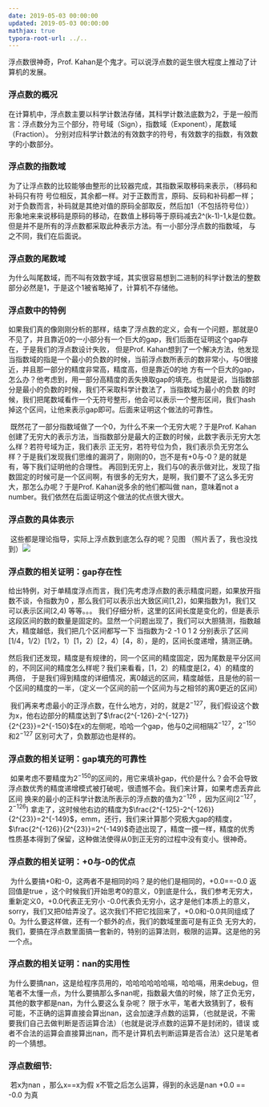 ```yaml
---
date: 2019-05-03 00:00:00
updated: 2019-05-03 00:00:00
mathjax: true
typora-root-url: ../..
---
```


   浮点数很神奇，Prof. Kahan是个鬼才。可以说浮点数的诞生很大程度上推动了计算机的发展。

### 浮点数的概况

​     在计算机中，浮点数主要以科学计数法存储，其科学计数法底数为2，于是一般而言：浮点数分为三个部分，符号域（Sign），指数域（Exponent），尾数域（Fraction）。 分别对应科学计数法的有效数字的符号，有效数字的指数，有效数字的小数部分。 

### 浮点数的指数域

​     为了让浮点数的比较能够由整形的比较器完成，其指数采取移码来表示，（移码和补码只有符 号位相反，其余都一样。对于正数而言，原码、反码和补码都一样；对于负数而言，补码就是其绝对值的原码全部取反，然后加1（不包括符号位）） 形象地来来说移码是原码的移动，在数值上移码等于原码减去2^(k-1)-1,k是位数。但是并不是所有的浮点数都采取此种表示方法。有一小部分浮点数的指数域， 与之不同，我们在后面说。

### 浮点数的尾数域

​     为什么叫尾数域，而不叫有效数字域，其实很容易想到二进制的科学计数法的整数部分必然是1，于是这个1被省略掉了，计算机不存储他。 

### 浮点数中的特例

​     如果我们真的像刚刚分析的那样，结束了浮点数的定义，会有一个问题，那就是0不见了，并且靠近0的一小部分有一个巨大的gap，我们后面在证明这个gap存在，于是我们的浮点数设计失败， 但是Prof. Kahan想到了一个解决方法，他发现当指数域的指是一个最小的负数的时候，当前浮点数所表示的数非常小，与0很接近，并且那一部分的精度非常高，精度高，但是靠近0的地 方有一个巨大的gap，怎么办？他考虑到，用一部分高精度的丢失换取gap的填充。也就是说，当指数部分是最小的负数的时候，我们不采取科学计数法了，当指数域为最小的负数 的时候，我们把尾数域看作一个无符号整形，他会可以表示一个整形区间，我们hash掉这个区间，让他来表示gap即可。后面来证明这个做法的可靠性。 

​     既然花了一部分指数域做了一个0，为什么不来一个无穷大呢？于是Prof. Kahan创建了无穷大的表示方法，当指数部分是最大的正数的时候，此数字表示无穷大怎么样？若符号域为正，我们表示 正无穷，若符号位为负，我们表示负无穷怎么样？于是我们发现我们思维的漏洞了，刚刚的0，岂不是有+0与-0？是的就是有，等下我们证明他的合理性。 再回到无穷上，我们与0的表示做对比，发现了指数固定的时候可是一个区间啊，有很多的无穷大，是啊，我们要不了这么多无穷大，那怎么办呢？于是Prof. Kahan说多余的他们都叫做 nan，意味着not a number。我们依然在后面证明这个做法的优点很大很大。 

### 浮点数的具体表示

​     这些都是理论指导，实际上浮点数到底怎么存的呢？见图 （照片丢了，我也没找到）![](/img/%E6%B5%AE%E7%82%B9%E6%95%B0%E7%9A%84%E5%88%92%E5%88%86.png) 

### 浮点数的相关证明：gap存在性

​     给出特例，对于单精度浮点而言，我们先考虑浮点数的表示精度问题，如果放开指数不谈，令指数为0 ，那么我们可以表示出大致区间[1,2)，如果指数为1，我们又可以表示区间[2,4) 等等。。。 我们仔细分析，这里的区间长度是变化的，但是表示这段区间的数的数量是固定的。显然一个问题出现了，我们可以大胆猜测，指数越大，精度越低，我们把几个区间都写一下 当指数为-2 -1 0 1 2 分别表示了区间[1/4，1/2）[1/2，1）[1，2）[2，4）[4，8），是的，区间长度递增，猜测正确。 

​     然后我们还发现，精度是有规律的，同一个区间的精度固定，因为尾数是平分区间的，不同区间的精度怎么样呢？我们来看看，[1，2）的精度是[2，4）的精度的两倍， 于是我们得到精度的详细情况，离0越远的区间，精度越低，且是他的前一个区间的精度的一半，（定义一个区间的前一个区间为与之相邻的离0更近的区间） 

​     我们再来考虑最小的正浮点数，在什么地方，对的，就是$2^{-127}$，我们假设这个数为x，他右边部分的精度达到了$\frac{2^{-126}-2^{-127}}{2^{23}}=2^{-150}$在x的左侧呢，哈哈一个gap，他与0之间相隔$2^{-127}$，$2^{-150}$ 和$2^{-127}$ 区别可大了，负数那边也是样的。 

### 浮点数的相关证明：gap填充的可靠性

​     如果考虑不要精度为$2^{-150}$的区间的，用它来填补gap，代价是什么？会不会导致浮点数优秀的精度递增模式被打破呢，很遗憾不会。我们来计算，如果考虑丢弃此区间 换来的最小的正科学计数法所表示的浮点数的值为$2^{-126}$ ，因为区间$[2^{-127} ，2^{-126})$ 拿走了，这时候他右边的精度为$\frac{2^{-125}-2^{-126}}{2^{23}}=2^{-149}$，emm，还行，我们来计算那个究极大gap的精度，$\frac{2^{-126}}{2^{23}}=2^{-149}$奇迹出现了，精度一摸一样，精度的优秀性质基本得到了保留，这种做法使得从0到正无穷的过程中没有变小。很神奇。 

### 浮点数的相关证明：+0与-0的优点

​     为什么要搞+0和-0，这两者不是相同的吗？是的他们是相同的，+0.0==-0.0 返回值是true ，这个时候我们开始思考0的意义，0到底是什么，我们参考无穷大，重新定义0，+0.0代表正无穷小 -0.0代表负无穷小，这才是他们本质上的意义，sorry，我们又把0给弄没了。这次我们不把它找回来了，+0.0和-0.0共同组成了0。为什么要这样做，还有一个额外的点，我们的数域里面可是有正负 无穷大的，我们，要搞在浮点数里面搞一套新的，特别的运算法则，极限的运算。这是他的另一个点。 

### 浮点数的相关证明：nan的实用性

​     为什么要搞nan，这是给程序员用的，哈哈哈哈哈哈嗝，哈哈嗝，用来debug，但笔者不太懂一点，为什么要搞那么多nan呢，指数最大值的时候，除了正负无穷，其他的数字都是nan，为什么要这么复杂呢？ 限于水平，笔者大致猜到了，极有可能，不正确的运算直接会算出nan，这会加速浮点数的运算，（也就是说，不需要我们自己去做判断是否运算合法）（也就是说浮点数的运算不是封闭的，错误 或者不合法的运算会直接算出nan，而不是计算机去判断运算是否合法）这只是笔者的一个猜想。 

### 浮点数细节:

​     若x为nan ，那么x==x为假 x不管之后怎么运算，得到的永远是nan +0.0 == -0.0 为真